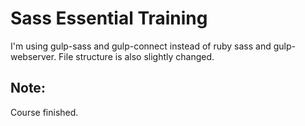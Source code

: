 # Sass Essential Training

I'm using gulp-sass and gulp-connect instead of ruby sass and gulp-webserver. File structure is also slightly changed.

## Note:
Course finished.

<!-- 
1. Used:
	- [node.js](http://nodejs.org/)
	- [git](http://git-scm.com/)
	- [gulp](http://gulpjs.com/)
 -->


